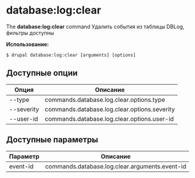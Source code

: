 # database:log:clear
The **database:log:clear** command Удалить события из таблицы DBLog, фильтры доступны

**Использование:**
```
$ drupal database:log:clear [arguments] [options] 
```

## Доступные опции
Опция | Описание
-------|-------------
--type | commands.database.log.clear.options.type
--severity | commands.database.log.clear.options.severity
--user-id | commands.database.log.clear.options.user-id

## Доступные параметры
Параметр | Описание
---------|-------------
event-id | commands.database.log.clear.arguments.event-id
